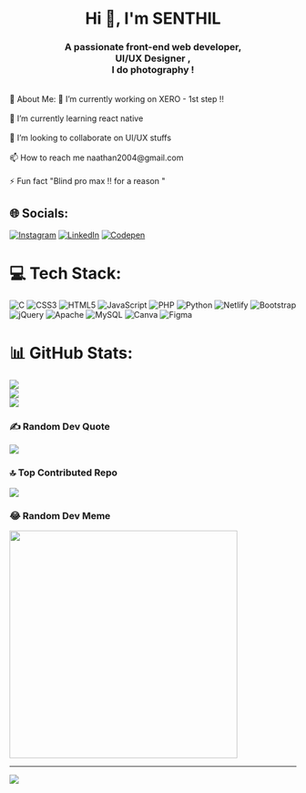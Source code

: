 <h1 align="center">Hi 👋, I'm SENTHIL</h1>
<h3 align="center">A passionate front-end web developer, <br> UI/UX Designer , <br> I do photography !</h3><br>
 💫 About Me:
🔭 I’m currently working on XERO - 1st step !!<br><br>🌱 I’m currently learning react native<br><br>👯 I’m looking to collaborate on UI/UX stuffs<br><br>📫 How to reach me naathan2004@gmail.com<br><br>⚡ Fun fact "Blind pro max !! for a reason "


## 🌐 Socials:
[![Instagram](https://img.shields.io/badge/Instagram-%23E4405F.svg?logo=Instagram&logoColor=white)](https://instagram.com/itz.me_Senthil) [![LinkedIn](https://img.shields.io/badge/LinkedIn-%230077B5.svg?logo=linkedin&logoColor=white)](https://linkedin.com/in/senthilnaathan-k-7464b6249) [![Codepen](https://img.shields.io/badge/Codepen-000000?style=for-the-badge&logo=codepen&logoColor=white)](https://codepen.io/SENTHILNAATHAN-K) 

# 💻 Tech Stack:
![C](https://img.shields.io/badge/c-%2300599C.svg?style=for-the-badge&logo=c&logoColor=white) ![CSS3](https://img.shields.io/badge/css3-%231572B6.svg?style=for-the-badge&logo=css3&logoColor=white) ![HTML5](https://img.shields.io/badge/html5-%23E34F26.svg?style=for-the-badge&logo=html5&logoColor=white) ![JavaScript](https://img.shields.io/badge/javascript-%23323330.svg?style=for-the-badge&logo=javascript&logoColor=%23F7DF1E) ![PHP](https://img.shields.io/badge/php-%23777BB4.svg?style=for-the-badge&logo=php&logoColor=white) ![Python](https://img.shields.io/badge/python-3670A0?style=for-the-badge&logo=python&logoColor=ffdd54) ![Netlify](https://img.shields.io/badge/netlify-%23000000.svg?style=for-the-badge&logo=netlify&logoColor=#00C7B7) ![Bootstrap](https://img.shields.io/badge/bootstrap-%238511FA.svg?style=for-the-badge&logo=bootstrap&logoColor=white) ![jQuery](https://img.shields.io/badge/jquery-%230769AD.svg?style=for-the-badge&logo=jquery&logoColor=white) ![Apache](https://img.shields.io/badge/apache-%23D42029.svg?style=for-the-badge&logo=apache&logoColor=white) ![MySQL](https://img.shields.io/badge/mysql-%2300000f.svg?style=for-the-badge&logo=mysql&logoColor=white) ![Canva](https://img.shields.io/badge/Canva-%2300C4CC.svg?style=for-the-badge&logo=Canva&logoColor=white) ![Figma](https://img.shields.io/badge/figma-%23F24E1E.svg?style=for-the-badge&logo=figma&logoColor=white)
# 📊 GitHub Stats:
![](https://github-readme-stats.vercel.app/api?username=hedge-hog-23&theme=dark&hide_border=false&include_all_commits=true&count_private=true)<br/>
![](https://github-readme-streak-stats.herokuapp.com/?user=hedge-hog-23&theme=dark&hide_border=false)<br/>
![](https://github-readme-stats.vercel.app/api/top-langs/?username=hedge-hog-23&theme=dark&hide_border=false&include_all_commits=true&count_private=true&layout=compact)

### ✍️ Random Dev Quote
![](https://quotes-github-readme.vercel.app/api?type=horizontal&theme=radical)

### 🔝 Top Contributed Repo
![](https://github-contributor-stats.vercel.app/api?username=hedge-hog-23&limit=5&theme=dark&combine_all_yearly_contributions=true)

### 😂 Random Dev Meme
<img src='https://randommeme-five.vercel.app/' style="height: 400px;"/>

---
[![](https://visitcount.itsvg.in/api?id=hedge-hog-23&icon=0&color=7)](https://visitcount.itsvg.in)

<!-- Proudly created with GPRM ( https://gprm.itsvg.in ) -->
